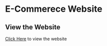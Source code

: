 
# E-Commerece Website


## View the Website

<a href="https://agency-website-priv.vercel.app/" class="active">Click Here</a>  to view the website



